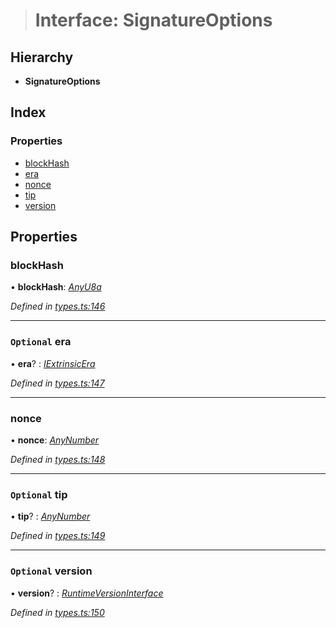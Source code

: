 > # Interface: SignatureOptions

## Hierarchy

* **SignatureOptions**

## Index

### Properties

* [blockHash](_types_.signatureoptions.md#blockhash)
* [era](_types_.signatureoptions.md#optional-era)
* [nonce](_types_.signatureoptions.md#nonce)
* [tip](_types_.signatureoptions.md#optional-tip)
* [version](_types_.signatureoptions.md#optional-version)

## Properties

###  blockHash

• **blockHash**: *[AnyU8a](../modules/_types_.md#anyu8a)*

*Defined in [types.ts:146](https://github.com/polkadot-js/api/blob/891a342/packages/types/src/types.ts#L146)*

___

### `Optional` era

• **era**? : *[IExtrinsicEra](_types_.iextrinsicera.md)*

*Defined in [types.ts:147](https://github.com/polkadot-js/api/blob/891a342/packages/types/src/types.ts#L147)*

___

###  nonce

• **nonce**: *[AnyNumber](../modules/_types_.md#anynumber)*

*Defined in [types.ts:148](https://github.com/polkadot-js/api/blob/891a342/packages/types/src/types.ts#L148)*

___

### `Optional` tip

• **tip**? : *[AnyNumber](../modules/_types_.md#anynumber)*

*Defined in [types.ts:149](https://github.com/polkadot-js/api/blob/891a342/packages/types/src/types.ts#L149)*

___

### `Optional` version

• **version**? : *[RuntimeVersionInterface](_types_.runtimeversioninterface.md)*

*Defined in [types.ts:150](https://github.com/polkadot-js/api/blob/891a342/packages/types/src/types.ts#L150)*